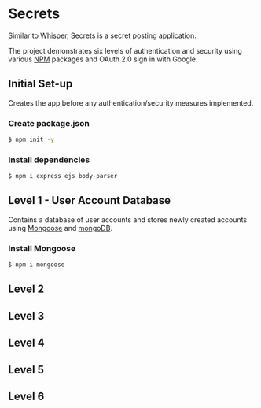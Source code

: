 # Secrets

Similar to [Whisper](http://whisper.sh/), Secrets is a secret posting application.

The project demonstrates six levels of authentication and security using various [NPM](https://www.npmjs.com/) packages and OAuth 2.0 sign in with Google.

## Initial Set-up
Creates the app before any authentication/security measures implemented.

### Create package.json

```sh
$ npm init -y
```

### Install dependencies
```sh
$ npm i express ejs body-parser
```

## Level 1 - User Account Database
Contains a database of user accounts and stores newly created accounts using [Mongoose](https://mongoosejs.com/) and [mongoDB](https://www.mongodb.com/).

### Install Mongoose
```sh
$ npm i mongoose
```

## Level 2

## Level 3

## Level 4

## Level 5

## Level 6
